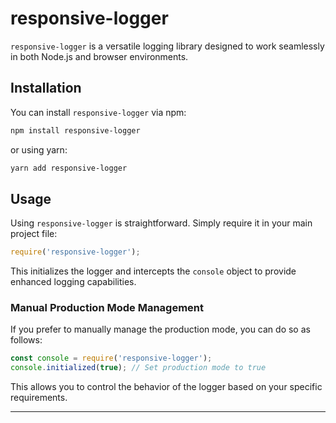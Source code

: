 # responsive-logger

`responsive-logger` is a versatile logging library designed to work seamlessly in both Node.js and browser environments.

## Installation

You can install `responsive-logger` via npm:

```bash
npm install responsive-logger
```

or using yarn:

```bash
yarn add responsive-logger
```

## Usage

Using `responsive-logger` is straightforward. Simply require it in your main project file:

```javascript
require('responsive-logger');
```

This initializes the logger and intercepts the `console` object to provide enhanced logging capabilities.

### Manual Production Mode Management

If you prefer to manually manage the production mode, you can do so as follows:

```javascript
const console = require('responsive-logger');
console.initialized(true); // Set production mode to true
```

This allows you to control the behavior of the logger based on your specific requirements.

---
